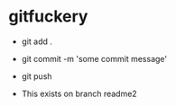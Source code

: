 # gitfuckery

- git add .
- git commit -m 'some commit message'
- git push

- This exists on branch readme2
